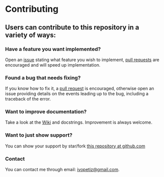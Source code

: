 # Contributing

## Users can contribute to this repository in a variety of ways:

### Have a feature you want implemented?

  Open an [issue](https://github.com/ivopetiz/copypaste-on-lan/issues) stating what feature you wish to implement, [pull requests](https://github.com/ivopetiz/copypaste-on-lan/pulls) are encouraged and will speed up implementation.   

### Found a bug that needs fixing?

  If you know how to fix it, a [pull request](https://github.com/ivopetiz/copypaste-on-lan/pulls) is encouraged, otherwise open an issue providing details on the events leading up to the bug, including a traceback of the error.  

### Want to improve documentation?

  Take a look at the [Wiki](https://github.com/copypaste-on-lan/wiki) and docstrings. Improvement is always welcome.

### Want to just show support?

  You can show your support by star/fork [this repository at github.com](https://github.com/ivopetiz/copypaste-on-lan/)
  
### Contact

  You can contact me through email: ivopetiz@gmail.com.
